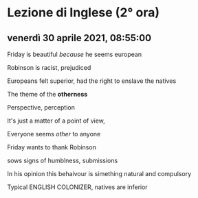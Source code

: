 # Lezione di Inglese (2° ora)

## venerdì 30 aprile 2021, 08:55:00


Friday is beautiful *because* he seems european

Robinson is racist, prejudiced

Europeans felt superior, had the right to enslave the natives

The theme of  the **otherness**

Perspective, perception

It's just a matter of a point of view, 

Everyone seems *other* to anyone

Friday wants to thank Robinson

sows signs of humblness, submissions

In his opinion this behaivour is  simething natural and compulsory

Typical ENGLISH COLONIZER, natives are inferior

<!--stackedit_data:
eyJoaXN0b3J5IjpbMjEwMTI3MDE5MywtMTE3MTkyNzk4MSwtMT
YyOTE4Njg5MSwxMDg2MjkxMTU5LDE5NTQ1NTEwNTFdfQ==
-->